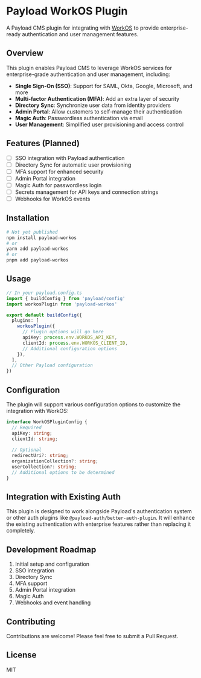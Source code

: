 # Payload WorkOS Plugin

A Payload CMS plugin for integrating with [WorkOS](https://workos.com/) to provide enterprise-ready authentication and user management features.

## Overview

This plugin enables Payload CMS to leverage WorkOS services for enterprise-grade authentication and user management, including:

- **Single Sign-On (SSO)**: Support for SAML, Okta, Google, Microsoft, and more
- **Multi-factor Authentication (MFA)**: Add an extra layer of security
- **Directory Sync**: Synchronize user data from identity providers
- **Admin Portal**: Allow customers to self-manage their authentication
- **Magic Auth**: Passwordless authentication via email
- **User Management**: Simplified user provisioning and access control

## Features (Planned)

- [ ] SSO integration with Payload authentication
- [ ] Directory Sync for automatic user provisioning
- [ ] MFA support for enhanced security
- [ ] Admin Portal integration
- [ ] Magic Auth for passwordless login
- [ ] Secrets management for API keys and connection strings
- [ ] Webhooks for WorkOS events

## Installation

```bash
# Not yet published
npm install payload-workos
# or
yarn add payload-workos
# or
pnpm add payload-workos
```

## Usage

```typescript
// In your payload.config.ts
import { buildConfig } from 'payload/config'
import workosPlugin from 'payload-workos'

export default buildConfig({
  plugins: [
    workosPlugin({
      // Plugin options will go here
      apiKey: process.env.WORKOS_API_KEY,
      clientId: process.env.WORKOS_CLIENT_ID,
      // Additional configuration options
    }),
  ],
  // Other Payload configuration
})
```

## Configuration

The plugin will support various configuration options to customize the integration with WorkOS:

```typescript
interface WorkOSPluginConfig {
  // Required
  apiKey: string;
  clientId: string;
  
  // Optional
  redirectUri?: string;
  organizationCollection?: string;
  userCollection?: string;
  // Additional options to be determined
}
```

## Integration with Existing Auth

This plugin is designed to work alongside Payload's authentication system or other auth plugins like `@payload-auth/better-auth-plugin`. It will enhance the existing authentication with enterprise features rather than replacing it completely.

## Development Roadmap

1. Initial setup and configuration
2. SSO integration
3. Directory Sync
4. MFA support
5. Admin Portal integration
6. Magic Auth
7. Webhooks and event handling

## Contributing

Contributions are welcome! Please feel free to submit a Pull Request.

## License

MIT
